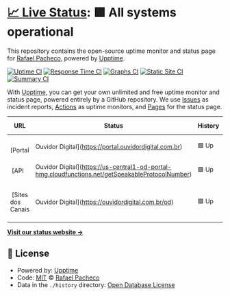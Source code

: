 # [📈 Live Status](https://ravpacheco.github.io/od-status-page): <!--live status--> **🟩 All systems operational**

This repository contains the open-source uptime monitor and status page for [Rafael Pacheco](http://ravpacheco.com/), powered by [Upptime](https://github.com/upptime/upptime).

[![Uptime CI](https://github.com/koj-co/upptime/workflows/Uptime%20CI/badge.svg)](https://github.com/koj-co/upptime/actions?query=workflow%3A%22Uptime+CI%22)
[![Response Time CI](https://github.com/koj-co/upptime/workflows/Response%20Time%20CI/badge.svg)](https://github.com/koj-co/upptime/actions?query=workflow%3A%22Response+Time+CI%22)
[![Graphs CI](https://github.com/koj-co/upptime/workflows/Graphs%20CI/badge.svg)](https://github.com/koj-co/upptime/actions?query=workflow%3A%22Graphs+CI%22)
[![Static Site CI](https://github.com/koj-co/upptime/workflows/Static%20Site%20CI/badge.svg)](https://github.com/koj-co/upptime/actions?query=workflow%3A%22Static+Site+CI%22)
[![Summary CI](https://github.com/koj-co/upptime/workflows/Summary%20CI/badge.svg)](https://github.com/koj-co/upptime/actions?query=workflow%3A%22Summary+CI%22)

With [Upptime](https://upptime.js.org), you can get your own unlimited and free uptime monitor and status page, powered entirely by a GitHub repository. We use [Issues](https://github.com/ravpacheco/od-status-page/issues) as incident reports, [Actions](https://github.com/ravpacheco/od-status-page/actions) as uptime monitors, and [Pages](https://ravpacheco.github.io/od-status-page) for the status page.

<!--start: status pages-->
<!-- This summary is generated by Upptime (https://github.com/upptime/upptime) -->
<!-- Do not edit this manually, your changes will be overwritten -->
<!-- prettier-ignore -->
| URL | Status | History | Response Time | Uptime |
| --- | ------ | ------- | ------------- | ------ |
| <img alt="" src="https://favicons.githubusercontent.com/portal.ouvidordigital.com.br" height="13"> [Portal | Ouvidor Digital](https://portal.ouvidordigital.com.br) | 🟩 Up | [portal-ouvidor-digital.yml](https://github.com/ravpacheco/od-status-page/commits/master/history/portal-ouvidor-digital.yml) | <details><summary><img alt="Response time graph" src="./graphs/portal-ouvidor-digital/response-time-week.png" height="20"> 563ms</summary><br><a href="https://ravpacheco.com/history/portal-ouvidor-digital"><img alt="Response time 563" src="https://img.shields.io/endpoint?url=https%3A%2F%2Fraw.githubusercontent.com%2Fravpacheco%2Fod-status-page%2Fmaster%2Fapi%2Fportal-ouvidor-digital%2Fresponse-time.json"></a><br><a href="https://ravpacheco.com/history/portal-ouvidor-digital"><img alt="24-hour response time 563" src="https://img.shields.io/endpoint?url=https%3A%2F%2Fraw.githubusercontent.com%2Fravpacheco%2Fod-status-page%2Fmaster%2Fapi%2Fportal-ouvidor-digital%2Fresponse-time-day.json"></a><br><a href="https://ravpacheco.com/history/portal-ouvidor-digital"><img alt="7-day response time 563" src="https://img.shields.io/endpoint?url=https%3A%2F%2Fraw.githubusercontent.com%2Fravpacheco%2Fod-status-page%2Fmaster%2Fapi%2Fportal-ouvidor-digital%2Fresponse-time-week.json"></a><br><a href="https://ravpacheco.com/history/portal-ouvidor-digital"><img alt="30-day response time 563" src="https://img.shields.io/endpoint?url=https%3A%2F%2Fraw.githubusercontent.com%2Fravpacheco%2Fod-status-page%2Fmaster%2Fapi%2Fportal-ouvidor-digital%2Fresponse-time-month.json"></a><br><a href="https://ravpacheco.com/history/portal-ouvidor-digital"><img alt="1-year response time 563" src="https://img.shields.io/endpoint?url=https%3A%2F%2Fraw.githubusercontent.com%2Fravpacheco%2Fod-status-page%2Fmaster%2Fapi%2Fportal-ouvidor-digital%2Fresponse-time-year.json"></a></details> | <details><summary><a href="https://ravpacheco.com/history/portal-ouvidor-digital">100.00%</a></summary><a href="https://ravpacheco.com/history/portal-ouvidor-digital"><img alt="All-time uptime 100.00%" src="https://img.shields.io/endpoint?url=https%3A%2F%2Fraw.githubusercontent.com%2Fravpacheco%2Fod-status-page%2Fmaster%2Fapi%2Fportal-ouvidor-digital%2Fuptime.json"></a><br><a href="https://ravpacheco.com/history/portal-ouvidor-digital"><img alt="24-hour uptime 100.00%" src="https://img.shields.io/endpoint?url=https%3A%2F%2Fraw.githubusercontent.com%2Fravpacheco%2Fod-status-page%2Fmaster%2Fapi%2Fportal-ouvidor-digital%2Fuptime-day.json"></a><br><a href="https://ravpacheco.com/history/portal-ouvidor-digital"><img alt="7-day uptime 100.00%" src="https://img.shields.io/endpoint?url=https%3A%2F%2Fraw.githubusercontent.com%2Fravpacheco%2Fod-status-page%2Fmaster%2Fapi%2Fportal-ouvidor-digital%2Fuptime-week.json"></a><br><a href="https://ravpacheco.com/history/portal-ouvidor-digital"><img alt="30-day uptime 100.00%" src="https://img.shields.io/endpoint?url=https%3A%2F%2Fraw.githubusercontent.com%2Fravpacheco%2Fod-status-page%2Fmaster%2Fapi%2Fportal-ouvidor-digital%2Fuptime-month.json"></a><br><a href="https://ravpacheco.com/history/portal-ouvidor-digital"><img alt="1-year uptime 100.00%" src="https://img.shields.io/endpoint?url=https%3A%2F%2Fraw.githubusercontent.com%2Fravpacheco%2Fod-status-page%2Fmaster%2Fapi%2Fportal-ouvidor-digital%2Fuptime-year.json"></a></details>
| <img alt="" src="https://favicons.githubusercontent.com/us-central1-od-portal-hmg.cloudfunctions.net" height="13"> [API | Ouvidor Digital](https://us-central1-od-portal-hmg.cloudfunctions.net/getSpeakableProtocolNumber) | 🟩 Up | [api-ouvidor-digital.yml](https://github.com/ravpacheco/od-status-page/commits/master/history/api-ouvidor-digital.yml) | <details><summary><img alt="Response time graph" src="./graphs/api-ouvidor-digital/response-time-week.png" height="20"> 110ms</summary><br><a href="https://ravpacheco.com/history/api-ouvidor-digital"><img alt="Response time 110" src="https://img.shields.io/endpoint?url=https%3A%2F%2Fraw.githubusercontent.com%2Fravpacheco%2Fod-status-page%2Fmaster%2Fapi%2Fapi-ouvidor-digital%2Fresponse-time.json"></a><br><a href="https://ravpacheco.com/history/api-ouvidor-digital"><img alt="24-hour response time 110" src="https://img.shields.io/endpoint?url=https%3A%2F%2Fraw.githubusercontent.com%2Fravpacheco%2Fod-status-page%2Fmaster%2Fapi%2Fapi-ouvidor-digital%2Fresponse-time-day.json"></a><br><a href="https://ravpacheco.com/history/api-ouvidor-digital"><img alt="7-day response time 110" src="https://img.shields.io/endpoint?url=https%3A%2F%2Fraw.githubusercontent.com%2Fravpacheco%2Fod-status-page%2Fmaster%2Fapi%2Fapi-ouvidor-digital%2Fresponse-time-week.json"></a><br><a href="https://ravpacheco.com/history/api-ouvidor-digital"><img alt="30-day response time 110" src="https://img.shields.io/endpoint?url=https%3A%2F%2Fraw.githubusercontent.com%2Fravpacheco%2Fod-status-page%2Fmaster%2Fapi%2Fapi-ouvidor-digital%2Fresponse-time-month.json"></a><br><a href="https://ravpacheco.com/history/api-ouvidor-digital"><img alt="1-year response time 110" src="https://img.shields.io/endpoint?url=https%3A%2F%2Fraw.githubusercontent.com%2Fravpacheco%2Fod-status-page%2Fmaster%2Fapi%2Fapi-ouvidor-digital%2Fresponse-time-year.json"></a></details> | <details><summary><a href="https://ravpacheco.com/history/api-ouvidor-digital">100.00%</a></summary><a href="https://ravpacheco.com/history/api-ouvidor-digital"><img alt="All-time uptime 100.00%" src="https://img.shields.io/endpoint?url=https%3A%2F%2Fraw.githubusercontent.com%2Fravpacheco%2Fod-status-page%2Fmaster%2Fapi%2Fapi-ouvidor-digital%2Fuptime.json"></a><br><a href="https://ravpacheco.com/history/api-ouvidor-digital"><img alt="24-hour uptime 100.00%" src="https://img.shields.io/endpoint?url=https%3A%2F%2Fraw.githubusercontent.com%2Fravpacheco%2Fod-status-page%2Fmaster%2Fapi%2Fapi-ouvidor-digital%2Fuptime-day.json"></a><br><a href="https://ravpacheco.com/history/api-ouvidor-digital"><img alt="7-day uptime 100.00%" src="https://img.shields.io/endpoint?url=https%3A%2F%2Fraw.githubusercontent.com%2Fravpacheco%2Fod-status-page%2Fmaster%2Fapi%2Fapi-ouvidor-digital%2Fuptime-week.json"></a><br><a href="https://ravpacheco.com/history/api-ouvidor-digital"><img alt="30-day uptime 100.00%" src="https://img.shields.io/endpoint?url=https%3A%2F%2Fraw.githubusercontent.com%2Fravpacheco%2Fod-status-page%2Fmaster%2Fapi%2Fapi-ouvidor-digital%2Fuptime-month.json"></a><br><a href="https://ravpacheco.com/history/api-ouvidor-digital"><img alt="1-year uptime 100.00%" src="https://img.shields.io/endpoint?url=https%3A%2F%2Fraw.githubusercontent.com%2Fravpacheco%2Fod-status-page%2Fmaster%2Fapi%2Fapi-ouvidor-digital%2Fuptime-year.json"></a></details>
| <img alt="" src="https://favicons.githubusercontent.com/ouvidordigital.com.br" height="13"> [Sites dos Canais | Ouvidor Digital](https://ouvidordigital.com.br/od) | 🟩 Up | [sites-dos-canais-ouvidor-digital.yml](https://github.com/ravpacheco/od-status-page/commits/master/history/sites-dos-canais-ouvidor-digital.yml) | <details><summary><img alt="Response time graph" src="./graphs/sites-dos-canais-ouvidor-digital/response-time-week.png" height="20"> 585ms</summary><br><a href="https://ravpacheco.com/history/sites-dos-canais-ouvidor-digital"><img alt="Response time 585" src="https://img.shields.io/endpoint?url=https%3A%2F%2Fraw.githubusercontent.com%2Fravpacheco%2Fod-status-page%2Fmaster%2Fapi%2Fsites-dos-canais-ouvidor-digital%2Fresponse-time.json"></a><br><a href="https://ravpacheco.com/history/sites-dos-canais-ouvidor-digital"><img alt="24-hour response time 585" src="https://img.shields.io/endpoint?url=https%3A%2F%2Fraw.githubusercontent.com%2Fravpacheco%2Fod-status-page%2Fmaster%2Fapi%2Fsites-dos-canais-ouvidor-digital%2Fresponse-time-day.json"></a><br><a href="https://ravpacheco.com/history/sites-dos-canais-ouvidor-digital"><img alt="7-day response time 585" src="https://img.shields.io/endpoint?url=https%3A%2F%2Fraw.githubusercontent.com%2Fravpacheco%2Fod-status-page%2Fmaster%2Fapi%2Fsites-dos-canais-ouvidor-digital%2Fresponse-time-week.json"></a><br><a href="https://ravpacheco.com/history/sites-dos-canais-ouvidor-digital"><img alt="30-day response time 585" src="https://img.shields.io/endpoint?url=https%3A%2F%2Fraw.githubusercontent.com%2Fravpacheco%2Fod-status-page%2Fmaster%2Fapi%2Fsites-dos-canais-ouvidor-digital%2Fresponse-time-month.json"></a><br><a href="https://ravpacheco.com/history/sites-dos-canais-ouvidor-digital"><img alt="1-year response time 585" src="https://img.shields.io/endpoint?url=https%3A%2F%2Fraw.githubusercontent.com%2Fravpacheco%2Fod-status-page%2Fmaster%2Fapi%2Fsites-dos-canais-ouvidor-digital%2Fresponse-time-year.json"></a></details> | <details><summary><a href="https://ravpacheco.com/history/sites-dos-canais-ouvidor-digital">100.00%</a></summary><a href="https://ravpacheco.com/history/sites-dos-canais-ouvidor-digital"><img alt="All-time uptime 100.00%" src="https://img.shields.io/endpoint?url=https%3A%2F%2Fraw.githubusercontent.com%2Fravpacheco%2Fod-status-page%2Fmaster%2Fapi%2Fsites-dos-canais-ouvidor-digital%2Fuptime.json"></a><br><a href="https://ravpacheco.com/history/sites-dos-canais-ouvidor-digital"><img alt="24-hour uptime 100.00%" src="https://img.shields.io/endpoint?url=https%3A%2F%2Fraw.githubusercontent.com%2Fravpacheco%2Fod-status-page%2Fmaster%2Fapi%2Fsites-dos-canais-ouvidor-digital%2Fuptime-day.json"></a><br><a href="https://ravpacheco.com/history/sites-dos-canais-ouvidor-digital"><img alt="7-day uptime 100.00%" src="https://img.shields.io/endpoint?url=https%3A%2F%2Fraw.githubusercontent.com%2Fravpacheco%2Fod-status-page%2Fmaster%2Fapi%2Fsites-dos-canais-ouvidor-digital%2Fuptime-week.json"></a><br><a href="https://ravpacheco.com/history/sites-dos-canais-ouvidor-digital"><img alt="30-day uptime 100.00%" src="https://img.shields.io/endpoint?url=https%3A%2F%2Fraw.githubusercontent.com%2Fravpacheco%2Fod-status-page%2Fmaster%2Fapi%2Fsites-dos-canais-ouvidor-digital%2Fuptime-month.json"></a><br><a href="https://ravpacheco.com/history/sites-dos-canais-ouvidor-digital"><img alt="1-year uptime 100.00%" src="https://img.shields.io/endpoint?url=https%3A%2F%2Fraw.githubusercontent.com%2Fravpacheco%2Fod-status-page%2Fmaster%2Fapi%2Fsites-dos-canais-ouvidor-digital%2Fuptime-year.json"></a></details>

<!--end: status pages-->

[**Visit our status website →**](https://ravpacheco.github.io/od-status-page)

## 📄 License

- Powered by: [Upptime](https://github.com/upptime/upptime)
- Code: [MIT](./LICENSE) © [Rafael Pacheco](http://ravpacheco.com/)
- Data in the `./history` directory: [Open Database License](https://opendatacommons.org/licenses/odbl/1-0/)
